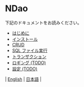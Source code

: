 # NDao

下記のドキュメントをお読みください。

* [はじめに](./docs/GettingStarted.ja.md)
* [インストール](./docs/Installation.ja.md)
* [CRUD](./docs/CrudOperations.ja.md)
* [SQL ファイル実行](./docs/ExecuteSql.ja.md)
* [トランザクション](./docs/Transaction.ja.md)
* [ロギング (TODO)](./docs/Logging.ja.md)
* [設定 (TODO)](./docs/Configuration.ja.md)

| [English](README.md) | [日本語](README.ja.md) |
